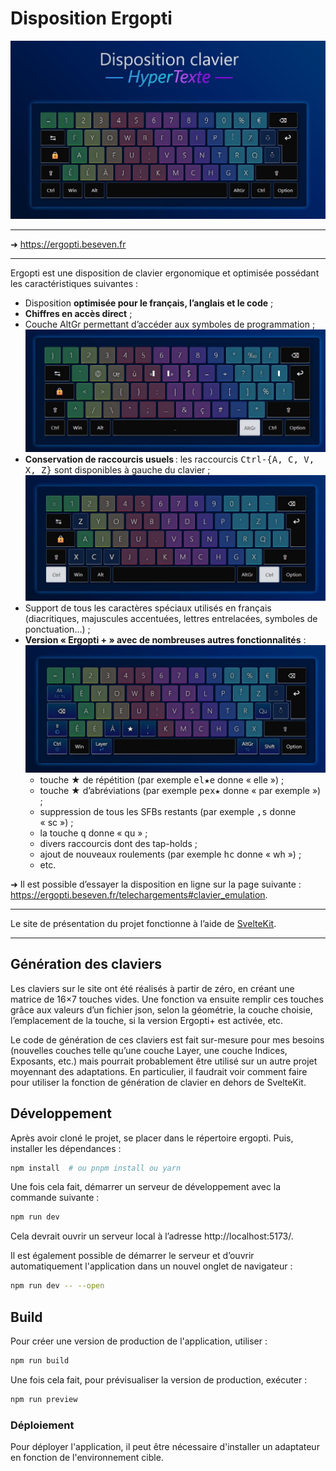 # Disposition Ergopti

![Couche de base](static/img/ergopti_visuel.jpg)

---

➜ https://ergopti.beseven.fr

---

Ergopti est une disposition de clavier ergonomique et optimisée possédant les caractéristiques suivantes :

- Disposition **optimisée pour le français, l’anglais et le code** ;
- **Chiffres en accès direct** ;
- Couche AltGr permettant d’accéder aux symboles de programmation ;
  ![Couche AltGr](static/img/ergopti_altgr.jpg)
- **Conservation de raccourcis usuels** : les raccourcis <kbd>Ctrl-{A, C, V, X, Z}</kbd> sont disponibles à gauche du clavier ;
  ![Couche Ctrl](static/img/ergopti_ctrl.jpg)
- Support de tous les caractères spéciaux utilisés en français (diacritiques, majuscules accentuées, lettres entrelacées, symboles de ponctuation…) ;
- **Version « Ergopti + » avec de nombreuses autres fonctionnalités** :
  ![Couche de base +](static/img/ergopti_plus.jpg)
  - touche ★ de répétition (par exemple <kbd>el★e</kbd> donne « elle ») ;
  - touche ★ d’abréviations (par exemple <kbd>pex★</kbd> donne « par exemple ») ;
  - suppression de tous les SFBs restants (par exemple <kbd>,s</kbd> donne « sc ») ;
  - la touche <kbd>q</kbd> donne « qu » ;
  - divers raccourcis dont des tap-holds ;
  - ajout de nouveaux roulements (par exemple <kbd>hc</kbd> donne « wh ») ;
  - etc.
 
➜ Il est possible d’essayer la disposition en ligne sur la page suivante : https://ergopti.beseven.fr/telechargements#clavier_emulation.

---

Le site de présentation du projet fonctionne à l’aide de [SvelteKit](https://kit.svelte.dev/).

---

## Génération des claviers

Les claviers sur le site ont été réalisés à partir de zéro, en créant une matrice de 16×7 touches vides.
Une fonction va ensuite remplir ces touches grâce aux valeurs d’un fichier json, selon la géométrie, la couche choisie, l’emplacement de la touche, si la version Ergopti+ est activée, etc.

Le code de génération de ces claviers est fait sur-mesure pour mes besoins (nouvelles couches telle qu’une couche Layer, une couche Indices, Exposants, etc.) mais pourrait probablement être utilisé sur un autre projet moyennant des adaptations. En particulier, il faudrait voir comment faire pour utiliser la fonction de génération de clavier en dehors de SvelteKit.

## Développement

Après avoir cloné le projet, se placer dans le répertoire ergopti.
Puis, installer les dépendances :

```bash
npm install  # ou pnpm install ou yarn
```

Une fois cela fait, démarrer un serveur de développement avec la commande suivante :

```bash
npm run dev
```

Cela devrait ouvrir un serveur local à l’adresse http://localhost:5173/.

Il est également possible de démarrer le serveur et d’ouvrir automatiquement l'application dans un nouvel onglet de navigateur :

```bash
npm run dev -- --open
```

## Build

Pour créer une version de production de l'application, utiliser :

```bash
npm run build
```

Une fois cela fait, pour prévisualiser la version de production, exécuter :

```bash
npm run preview
```

### Déploiement

Pour déployer l'application, il peut être nécessaire d'installer un adaptateur en fonction de l'environnement cible.
